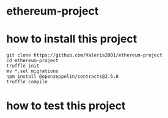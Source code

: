 # ethereum-project


# how to install this project

    git clone https://github.com/Valeria2001/ethereum-project 
    cd ethereum-project
    truffle init
    mv *.sol migrations 
    npm install @openzeppelin/contracts@2.5.0
    truffle compile
    
# how to test this project    


